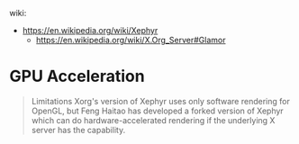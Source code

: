 wiki:
- https://en.wikipedia.org/wiki/Xephyr
  - https://en.wikipedia.org/wiki/X.Org_Server#Glamor

# GPU Acceleration
>Limitations
>Xorg's version of Xephyr uses only software rendering for OpenGL, but Feng Haitao has developed a forked version of Xephyr which can do hardware-accelerated rendering if the underlying X server has the capability.
